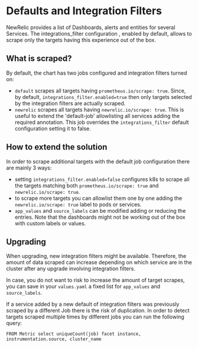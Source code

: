 # Defaults and Integration Filters

NewRelic provides a list of Dashboards, alerts and entities for several Services. The integrations_filter configuration
, enabled by default, allows to scrape only the targets having this experience out of the box.

## What is scraped?
By default, the chart has two jobs configured and integration filters turned on:
- `default` scrapes all targets having `prometheus.io/scrape: true`.
  Since, by default, `integrations_filter.enabled=true` then only targets selected by the integration filters are actually scraped.
- `newrelic` scrapes all targets having `newrelic.io/scrape: true`.
  This is useful to extend the 'default-job' allowlisting all services adding the required annotation.
  This job overrides the `integrations_filter` default configuration setting it to false.

## How to extend the solution
In order to scrape additional targets with the default job configuration there are mainly 3 ways:
 - setting `integrations_filter.enabled=false` configures k8s to scrape all the targets matching both
`prometheus.io/scrape: true` and `newrelic.io/scrape: true`.
 - to scrape more targets you can allowlist them one by one adding the `newrelic.io/scrape: true` label to pods or services.
 - `app_values` and `source_labels` can be modified adding or reducing the entries. Note that the dashboards might not be 
working out of the box with custom labels or values.

## Upgrading
When upgrading, new integration filters might be available. Therefore, the amount of data scraped can increase 
depending on which service are in the cluster after any upgrade involving integration filters.

In case, you do not want to risk to increase the amount of target scrapes, you can save in your `values.yaml` a fixed list for
`app_values` and `source_labels`.

If a service added by a new default of integration filters was previously scraped by a different Job there is the risk of duplication.
In order to detect targets scraped multiple times by different jobs you can run the following query:
```
FROM Metric select uniqueCount(job) facet instance, instrumentation.source, cluster_name
```
